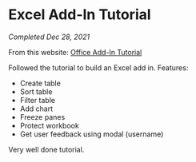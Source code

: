 # Excel Add-In Tutorial

_Completed Dec 28, 2021_

From this website: [Office Add-In Tutorial](https://docs.microsoft.com/en-us/office/dev/add-ins/tutorials/excel-tutorial)

Followed the tutorial to build an Excel add in. Features:

- Create table
- Sort table
- Filter table
- Add chart
- Freeze panes
- Protect workbook
- Get user feedback using modal (username)

Very well done tutorial.
